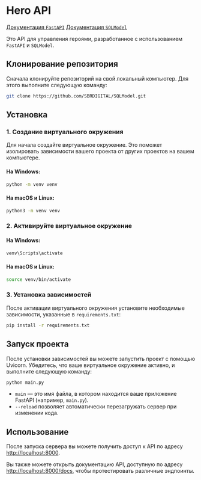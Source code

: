# Hero API

[Документация `FastAPI`](https://fastapi.tiangolo.com/)
[Документация `SQLModel`](https://sqlmodel.tiangolo.com/)


Это API для управления героями, разработанное с использованием `FastAPI` и `SQLModel`.

## Клонирование репозитория

Сначала клонируйте репозиторий на свой локальный компьютер. Для этого выполните следующую команду:

```bash
git clone https://github.com/SBRDIGITAL/SQLModel.git
```

## Установка

### 1. Создание виртуального окружения

Для начала создайте виртуальное окружение. Это поможет изолировать зависимости вашего проекта от других проектов на вашем компьютере.

#### На Windows:

```bash
python -m venv venv
```

#### На macOS и Linux:

```bash
python3 -m venv venv
```

### 2. Активируйте виртуальное окружение

#### На Windows:

```bash
venv\Scripts\activate
```

#### На macOS и Linux:

```bash
source venv/bin/activate
```

### 3. Установка зависимостей

После активации виртуального окружения установите необходимые зависимости, указанные в `requirements.txt`:

```bash
pip install -r requirements.txt
```

## Запуск проекта

После установки зависимостей вы можете запустить проект с помощью Uvicorn. Убедитесь, что ваше виртуальное окружение активно, и выполните следующую команду:

```bash
python main.py
```

- `main` — это имя файла, в котором находится ваше приложение FastAPI (например, `main.py`).
- `--reload` позволяет автоматически перезагружать сервер при изменении кода.

## Использование

После запуска сервера вы можете получить доступ к API по адресу [http://localhost:8000](http://localhost:8000).

Вы также можете открыть документацию API, доступную по адресу [http://localhost:8000/docs](http://localhost:8000/docs), чтобы протестировать различные эндпоинты.
